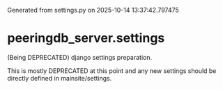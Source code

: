 Generated from settings.py on 2025-10-14 13:37:42.797475

# peeringdb_server.settings

(Being DEPRECATED) django settings preparation.

This is mostly DEPRECATED at this point and any new settings should be directly
defined in mainsite/settings.
